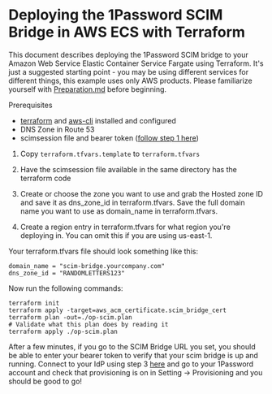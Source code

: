 # Deploying the 1Password SCIM Bridge in AWS ECS with Terraform

This document describes deploying the 1Password SCIM bridge to your Amazon Web Service Elastic Container Service Fargate using Terraform. It's just a suggested starting point - you may be using different services for different things, this example uses only AWS products. Please familiarize yourself with [Preparation.md](../../Preparation.md) before beginning.

Prerequisites
- [terraform](https://learn.hashicorp.com/tutorials/terraform/install-cli) and [aws-cli](https://docs.aws.amazon.com/cli/latest/userguide/install-cliv2.html) installed and configured
- DNS Zone in Route 53
- scimsession file and bearer token ([follow step 1 here](https://support.1password.com/scim/))

1. Copy `terraform.tfvars.template` to `terraform.tfvars`

2. Have the scimsession file available in the same directory has the terraform code

3. Create or choose the zone you want to use and grab the Hosted zone ID and save it as dns_zone_id in terraform.tfvars. Save the full domain name you want to use as domain_name in terraform.tfvars.

4. Create a region entry in terraform.tfvars for what region you're deploying in. You can omit this if you are using us-east-1.

Your terraform.tfvars file should look something like this:
```
domain_name = "scim-bridge.yourcompany.com"
dns_zone_id = "RANDOMLETTERS123"
```

Now run the following commands:
```
terraform init
terraform apply -target=aws_acm_certificate.scim_bridge_cert
terraform plan -out=./op-scim.plan
# Validate what this plan does by reading it
terraform apply ./op-scim.plan
```

After a few minutes, if you go to the SCIM Bridge URL you set, you should be able to enter your bearer token to verify that your scim bridge is up and running. Connect to your IdP using step 3 [here](https://support.1password.com/scim/) and go to your 1Password account and check that provisioning is on in Setting -> Provisioning and you should be good to go!